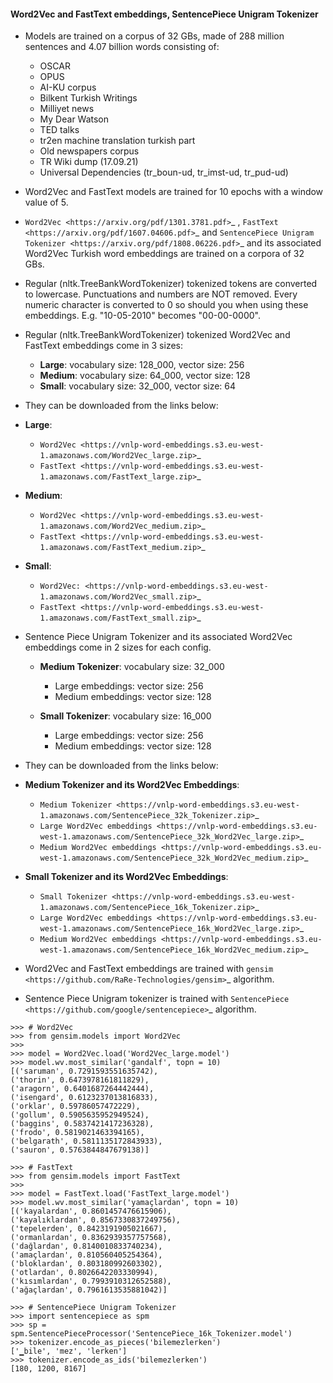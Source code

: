 #### Word2Vec and FastText embeddings, SentencePiece Unigram Tokenizer

- Models are trained on a corpus of 32 GBs, made of 288 million sentences and 4.07 billion words consisting of:
	- OSCAR
	- OPUS
	- AI-KU corpus
	- Bilkent Turkish Writings
	- Milliyet news
	- My Dear Watson
	- TED talks
	- tr2en machine translation turkish part
	- Old newspapers corpus
	- TR Wiki dump (17.09.21)
	- Universal Dependencies (tr_boun-ud, tr_imst-ud, tr_pud-ud)
- Word2Vec and FastText models are trained for 10 epochs with a window value of 5.


- `Word2Vec <https://arxiv.org/pdf/1301.3781.pdf>`_ , `FastText <https://arxiv.org/pdf/1607.04606.pdf>`_ and `SentencePiece Unigram Tokenizer <https://arxiv.org/pdf/1808.06226.pdf>`_ and its associated Word2Vec Turkish word embeddings are trained on a corpora of 32 GBs.

- Regular (nltk.TreeBankWordTokenizer) tokenized tokens are converted to lowercase. Punctuations and numbers are NOT removed. Every numeric character is converted to 0 so should you when using these embeddings. E.g. "10-05-2010" becomes "00-00-0000".
- Regular (nltk.TreeBankWordTokenizer) tokenized Word2Vec and FastText embeddings come in 3 sizes:

	- **Large**: vocabulary size: 128_000, vector size: 256
	- **Medium**: vocabulary size: 64_000, vector size: 128
	- **Small**: vocabulary size: 32_000, vector size: 64

- They can be downloaded from the links below:

- **Large**:
    - `Word2Vec <https://vnlp-word-embeddings.s3.eu-west-1.amazonaws.com/Word2Vec_large.zip>`_
    - `FastText <https://vnlp-word-embeddings.s3.eu-west-1.amazonaws.com/FastText_large.zip>`_

- **Medium**:
    - `Word2Vec <https://vnlp-word-embeddings.s3.eu-west-1.amazonaws.com/Word2Vec_medium.zip>`_
    - `FastText <https://vnlp-word-embeddings.s3.eu-west-1.amazonaws.com/FastText_medium.zip>`_
	
- **Small**:
    - `Word2Vec: <https://vnlp-word-embeddings.s3.eu-west-1.amazonaws.com/Word2Vec_small.zip>`_
    - `FastText <https://vnlp-word-embeddings.s3.eu-west-1.amazonaws.com/FastText_small.zip>`_

- Sentence Piece Unigram Tokenizer and its associated Word2Vec embeddings come in 2 sizes for each config.

    - **Medium Tokenizer**: vocabulary size: 32_000
        - Large embeddings: vector size: 256
        - Medium embeddings: vector size: 128

    - **Small Tokenizer**: vocabulary size: 16_000
        - Large embeddings: vector size: 256
        - Medium embeddings: vector size: 128

- They can be downloaded from the links below:

- **Medium Tokenizer and its Word2Vec Embeddings**:
    - `Medium Tokenizer <https://vnlp-word-embeddings.s3.eu-west-1.amazonaws.com/SentencePiece_32k_Tokenizer.zip>`_
    - `Large Word2Vec embeddings <https://vnlp-word-embeddings.s3.eu-west-1.amazonaws.com/SentencePiece_32k_Word2Vec_large.zip>`_
    - `Medium Word2Vec embeddings <https://vnlp-word-embeddings.s3.eu-west-1.amazonaws.com/SentencePiece_32k_Word2Vec_medium.zip>`_
- **Small Tokenizer and its Word2Vec Embeddings**:
    - `Small Tokenizer <https://vnlp-word-embeddings.s3.eu-west-1.amazonaws.com/SentencePiece_16k_Tokenizer.zip>`_
    - `Large Word2Vec embeddings <https://vnlp-word-embeddings.s3.eu-west-1.amazonaws.com/SentencePiece_16k_Word2Vec_large.zip>`_
    - `Medium Word2Vec embeddings <https://vnlp-word-embeddings.s3.eu-west-1.amazonaws.com/SentencePiece_16k_Word2Vec_medium.zip>`_

- Word2Vec and FastText embeddings are trained with `gensim <https://github.com/RaRe-Technologies/gensim>`_ algorithm.
- Sentence Piece Unigram tokenizer is trained with `SentencePiece <https://github.com/google/sentencepiece>`_  algorithm.
```
>>> # Word2Vec
>>> from gensim.models import Word2Vec
>>> 
>>> model = Word2Vec.load('Word2Vec_large.model')
>>> model.wv.most_similar('gandalf', topn = 10)
[('saruman', 0.7291593551635742),
('thorin', 0.6473978161811829),
('aragorn', 0.6401687264442444),
('isengard', 0.6123237013816833),
('orklar', 0.59786057472229),
('gollum', 0.5905635952949524),
('baggins', 0.5837421417236328),
('frodo', 0.5819021463394165),
('belgarath', 0.5811135172843933),
('sauron', 0.5763844847679138)]
```
```
>>> # FastText
>>> from gensim.models import FastText
>>> 
>>> model = FastText.load('FastText_large.model')
>>> model.wv.most_similar('yamaçlardan', topn = 10)
[('kayalardan', 0.8601457476615906),
('kayalıklardan', 0.8567330837249756),
('tepelerden', 0.8423191905021667),
('ormanlardan', 0.8362939357757568),
('dağlardan', 0.8140010833740234),
('amaçlardan', 0.810560405254364),
('bloklardan', 0.803180992603302),
('otlardan', 0.8026642203330994),
('kısımlardan', 0.7993910312652588),
('ağaçlardan', 0.7961613535881042)]
```

```
>>> # SentencePiece Unigram Tokenizer
>>> import sentencepiece as spm
>>> sp = spm.SentencePieceProcessor('SentencePiece_16k_Tokenizer.model')
>>> tokenizer.encode_as_pieces('bilemezlerken')
['▁bile', 'mez', 'lerken']
>>> tokenizer.encode_as_ids('bilemezlerken')
[180, 1200, 8167]
```